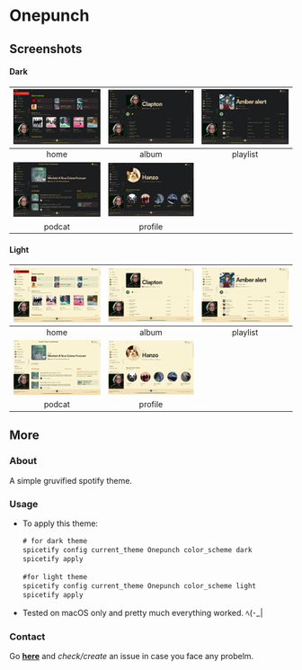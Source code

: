 # Onepunch

## Screenshots

#### Dark

|   ![dark_home](./screenshots/dark_home.png)   |   ![dark_album](./screenshots/dark_album.png)   | ![dark_playlist](./screenshots/dark_playlist.png) |
| :-------------------------------------------: | :---------------------------------------------: | :-----------------------------------------------: |
|                     home                      |                      album                      |                     playlist                      |
| ![dark_podcast](screenshots/dark_podcast.png) | ![dark_profile](./screenshots/dark_profile.png) |
|                    podcat                     |                     profile                     |

#### Light

|   ![light_home](./screenshots/light_home.png)   |   ![light_album](./screenshots/light_album.png)   | ![light_playlist](./screenshots/light_playlist.png) |
| :---------------------------------------------: | :-----------------------------------------------: | :-------------------------------------------------: |
|                      home                       |                       album                       |                      playlist                       |
| ![light_podcast](screenshots/light_podcast.png) | ![light_profile](./screenshots/light_profile.png) |
|                     podcat                      |                      profile                      |

## More

### About

A simple gruvified spotify theme.

### Usage

- To apply this theme:

  ```shell
  # for dark theme
  spicetify config current_theme Onepunch color_scheme dark
  spicetify apply

  #for light theme
  spicetify config current_theme Onepunch color_scheme light
  spicetify apply

  ```

- Tested on macOS only and pretty much everything worked. ﾍ(･\_|

### Contact

Go **[here](https://github.com/okarin001/Onepunch/issues)** and _check/create_ an issue in case you face any probelm.
